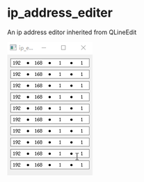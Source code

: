 # ip_address_editer
An ip address editor inherited from QLineEdit

![Demo](https://github.com/cuipengfeily/ip_address_editer/blob/main/ip_editer.gif?raw=true)
